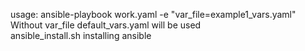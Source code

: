 usage: ansible-playbook work.yaml -e "var_file=example1_vars.yaml" <br>
Without var_file default_vars.yaml will be used <br>
ansible_install.sh installing ansible <br>
